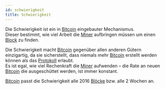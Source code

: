 ```yaml
---
id: schwierigkeit
title: Schwierigkeit
---
```


Die Schwierigkeit ist ein in [Bitcoin](../b/bitcoin) eingebauter Mechanismus.  
Dieser bestimmt, wie viel Arbeit die [Miner](../m/mining) aufbringen müssen um einen [Block](../b/block) zu finden.

Die Schwierigkeit macht [Bitcoin](../b/bitcoin) gegenüber allen anderen Gütern einzigartig, da sie sicherstellt, dass niemals mehr [Bitcoin](../b/bitcoin) erstellt werden können als das [Protokoll](../p/protokoll) erlaubt.  
Es ist egal, wie viel Rechenkraft die [Miner](../m/mining) aufwenden – die Rate an neuen [Bitcoin](../b/bitcoin) die ausgeschüttet werden, ist immer konstant.

[Bitcoin](../b/bitcoin) passt die Schwierigkeit alle 2016 [Blöcke](../b/block) bzw. alle 2 Wochen an.
